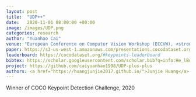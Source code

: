 ```yaml
---
layout: post
title:  "UDP++"
date:   2020-11-01 08:00:00 +00:00
image: /images/UDP.png
categories: research
author: "Yuanhao Cai"
venue: "European Conference on Computer Vision Workshop (ECCVW), <strong>Oral</strong>"
paper: https://s3-us-west-1.amazonaws.com/presentations.cocodataset.org/ECCV20/keypoints/UDP.pdf
leaderboard: https://cocodataset.org/#keypoints-leaderboard
bibtex: https://scholar.googleusercontent.com/scholar.bib?q=info:He_lBdMBpIIJ:scholar.google.com/&output=citation&scisdr=CgXzW2SUEOuigV046Vk:AAGBfm0AAAAAYdk-8VkLXqolxq2tmQX5aUJVcge3aUsw&scisig=AAGBfm0AAAAAYdk-8chc7Ej2HvhteSJ3ElqkHhrPAuar&scisf=4&ct=citation&cd=-1&hl=zh-CN
project: https://github.com/caiyuanhao1998/UDP-plus-plus
authors: <a href="https://huangjunjie2017.github.io/">Junjie Huang</a> *, Zengguang Shan *, <strong>Yuanhao Cai *</strong>, Feng Guo, Yun Ye, Xinze Chen, <a href="http://www.zhengzhu.net/">Zheng Zhu</a>, Guan Huang, <a href="http://ivg.au.tsinghua.edu.cn/Jiwen_Lu/">Jiwen Lu</a>, Dalong Du
---
```

Winner of COCO Keypoint Detection Challenge, 2020